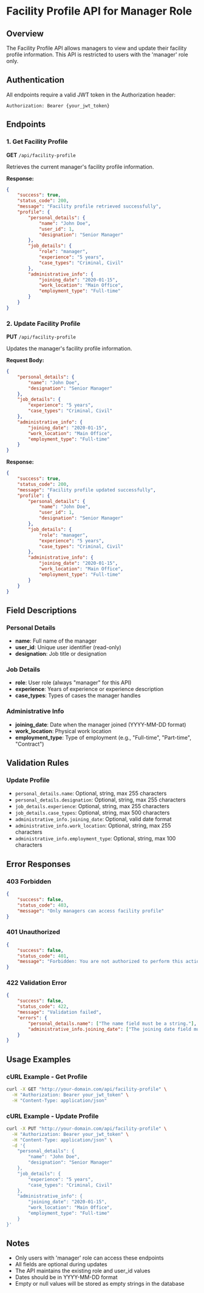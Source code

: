 # Facility Profile API for Manager Role

## Overview
The Facility Profile API allows managers to view and update their facility profile information. This API is restricted to users with the 'manager' role only.

## Authentication
All endpoints require a valid JWT token in the Authorization header:
```
Authorization: Bearer {your_jwt_token}
```

## Endpoints

### 1. Get Facility Profile
**GET** `/api/facility-profile`

Retrieves the current manager's facility profile information.

**Response:**
```json
{
    "success": true,
    "status_code": 200,
    "message": "Facility profile retrieved successfully",
    "profile": {
        "personal_details": {
            "name": "John Doe",
            "user_id": 1,
            "designation": "Senior Manager"
        },
        "job_details": {
            "role": "manager",
            "experience": "5 years",
            "case_types": "Criminal, Civil"
        },
        "administrative_info": {
            "joining_date": "2020-01-15",
            "work_location": "Main Office",
            "employment_type": "Full-time"
        }
    }
}
```

### 2. Update Facility Profile
**PUT** `/api/facility-profile`

Updates the manager's facility profile information.

**Request Body:**
```json
{
    "personal_details": {
        "name": "John Doe",
        "designation": "Senior Manager"
    },
    "job_details": {
        "experience": "5 years",
        "case_types": "Criminal, Civil"
    },
    "administrative_info": {
        "joining_date": "2020-01-15",
        "work_location": "Main Office",
        "employment_type": "Full-time"
    }
}
```

**Response:**
```json
{
    "success": true,
    "status_code": 200,
    "message": "Facility profile updated successfully",
    "profile": {
        "personal_details": {
            "name": "John Doe",
            "user_id": 1,
            "designation": "Senior Manager"
        },
        "job_details": {
            "role": "manager",
            "experience": "5 years",
            "case_types": "Criminal, Civil"
        },
        "administrative_info": {
            "joining_date": "2020-01-15",
            "work_location": "Main Office",
            "employment_type": "Full-time"
        }
    }
}
```

## Field Descriptions

### Personal Details
- **name**: Full name of the manager
- **user_id**: Unique user identifier (read-only)
- **designation**: Job title or designation

### Job Details
- **role**: User role (always "manager" for this API)
- **experience**: Years of experience or experience description
- **case_types**: Types of cases the manager handles

### Administrative Info
- **joining_date**: Date when the manager joined (YYYY-MM-DD format)
- **work_location**: Physical work location
- **employment_type**: Type of employment (e.g., "Full-time", "Part-time", "Contract")

## Validation Rules

### Update Profile
- `personal_details.name`: Optional, string, max 255 characters
- `personal_details.designation`: Optional, string, max 255 characters
- `job_details.experience`: Optional, string, max 255 characters
- `job_details.case_types`: Optional, string, max 500 characters
- `administrative_info.joining_date`: Optional, valid date format
- `administrative_info.work_location`: Optional, string, max 255 characters
- `administrative_info.employment_type`: Optional, string, max 100 characters

## Error Responses

### 403 Forbidden
```json
{
    "success": false,
    "status_code": 403,
    "message": "Only managers can access facility profile"
}
```

### 401 Unauthorized
```json
{
    "success": false,
    "status_code": 401,
    "message": "Forbidden: You are not authorized to perform this action."
}
```

### 422 Validation Error
```json
{
    "success": false,
    "status_code": 422,
    "message": "Validation failed",
    "errors": {
        "personal_details.name": ["The name field must be a string."],
        "administrative_info.joining_date": ["The joining date field must be a valid date."]
    }
}
```

## Usage Examples

### cURL Example - Get Profile
```bash
curl -X GET "http://your-domain.com/api/facility-profile" \
  -H "Authorization: Bearer your_jwt_token" \
  -H "Content-Type: application/json"
```

### cURL Example - Update Profile
```bash
curl -X PUT "http://your-domain.com/api/facility-profile" \
  -H "Authorization: Bearer your_jwt_token" \
  -H "Content-Type: application/json" \
  -d '{
    "personal_details": {
        "name": "John Doe",
        "designation": "Senior Manager"
    },
    "job_details": {
        "experience": "5 years",
        "case_types": "Criminal, Civil"
    },
    "administrative_info": {
        "joining_date": "2020-01-15",
        "work_location": "Main Office",
        "employment_type": "Full-time"
    }
}'
```

## Notes
- Only users with 'manager' role can access these endpoints
- All fields are optional during updates
- The API maintains the existing role and user_id values
- Dates should be in YYYY-MM-DD format
- Empty or null values will be stored as empty strings in the database 
